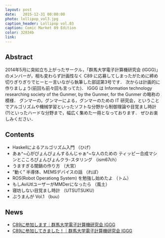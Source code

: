 ```yaml
---
layout: post
date:   2015-12-31 00:00:00
photo: lollipop_vol3.jpg
caption_header: Lollipop vol.03
caption: Comic Market 89 Edition
color: 32834b
link:
---
```


## Abstract

2014年5月に突如立ち上がったサークル，「群馬大学電子計算機研究会 (IGGG)」のメンバーが，相も変わらず計画性なく C89 に応募してしまったがために締め切りぎりぎりでヒーヒー言いながら執筆した部誌第3号です．
次からは計画的に作りましょう(前回も前々回も言ってた)．
IGGG は Information technology researching society of the Gunmer, by the Gunmer, for the Gunmer の略称の模様．
グンマーの，グンマーによる，グンマーのための IT 研究会，ということでアルゴリズムや機械学習といったソフトな分野から制御理論や目覚まし時計(?)といったハードな分野まで，幅広く集めた一冊となっております．
ぜひお楽しみください．

## Contents

- Haskellによるアルゴリズム入門 （ひげ）
- あぁ^~心がぴょんぴょんするんじゃぁ^~な人のための ティッピー合成マシンとこころぴょんぴょんクラ-スタリング （ism67ch）
- うますぎる闇鍋の作り方 （大宮）
- “動く” 半導体、MEMSデバイスの話 （れぽ）
- ROS(Robot Operationg System) を勉強し始めたよ （トム）
- もしAviUtlユーザーがMMDerになったら （風土）
- 寝坊しない目覚まし時計 （UTSUTSUKU）
- ぶうまんが Vol.1 （buu）

## News

- [C89に参加します｜群馬大学電子計算機研究会 IGGG](https://www.iggg.org/news/c89details/)
- [C89に参加してきました！｜群馬大学電子計算機研究会 IGGG](https://www.iggg.org/news/c89%E3%81%AB%E5%8F%82%E5%8A%A0%E3%81%97%E3%81%A6%E3%81%8D%E3%81%BE%E3%81%97%E3%81%9F/)
